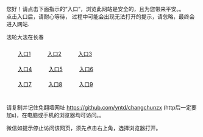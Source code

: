 您好！请点击下面指示的“入口”，浏览此网站是安全的，且为您带来平安。。 <br/>
点击入口后，请耐心等待， 过程中可能会出现无法打开的提示，请忽略，最终会进入网站. </br>

法轮大法在长春<br/>
<div style="padding:10px"><a style="margin:20px" target="_blank" href="https://d3guta3k7ub3jm.cloudfront.net/2Qpsp?bjcxa" id="ccLink1" rel="nofollow">入口1</a> <a target="_blank" style="margin:20px" href="https://dur70yw0v3de1.cloudfront.net/2Qpsp?outtmitv" id="ccLink2" rel="nofollow">入口2</a> <a style="margin:20px" target="_blank" href="https://d3k9x4rxz7e0hm.cloudfront.net/2Qpsp?zcjvgxk" id="ccLink3" rel="nofollow">入口3</a></div>

<div style="padding:10px" ><a style="margin:20px" target="_blank" href="https://d3guta3k7ub3jm.cloudfront.net/2Qpsp?bjcxa" id="ccLink4" rel="nofollow">入口4</a> <a style="margin:20px" href="https://dur70yw0v3de1.cloudfront.net/2Qpsp?outtmitv" target="_blank" id="ccLink5" rel="nofollow">入口5</a> <a style="margin:20px" href="https://d3k9x4rxz7e0hm.cloudfront.net/2Qpsp?zcjvgxk" target="_blank" id="ccLink6" rel="nofollow">入口6</a></div>

<div style="padding:10px"><a style="margin:20px" target="_blank" href="https://d3guta3k7ub3jm.cloudfront.net/2Qpsp?bjcxa" id="ccLink7" rel="nofollow">入口7</a> <a style="margin:20px" href="https://dur70yw0v3de1.cloudfront.net/2Qpsp?outtmitv" target="_blank" id="ccLink8" rel="nofollow">入口8</a> <a style="margin:20px" target="_blank" href="https://d3k9x4rxz7e0hm.cloudfront.net/2Qpsp?zcjvgxk" id="ccLink9" rel="nofollow">入口9</a></div>

<br/>



请复制并记住免翻墙网址 https://github.com/yntd/changchunzx (http后一定要加s)，在电脑或手机的浏览器均可访问。。<br/>

微信如提示停止访问该网页，须先点击右上角，选择浏览器打开。
